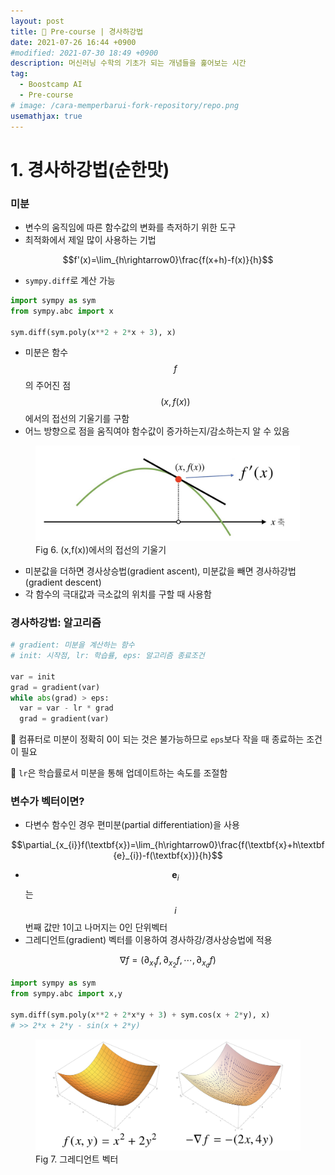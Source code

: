 ```yaml
---
layout: post
title: 🌱 Pre-course | 경사하강법
date: 2021-07-26 16:44 +0900
#modified: 2021-07-30 18:49 +0900
description: 머신러닝 수학의 기초가 되는 개념들을 훑어보는 시간
tag:
  - Boostcamp AI
  - Pre-course
# image: /cara-memperbarui-fork-repository/repo.png
usemathjax: true
---
```


# 1. 경사하강법(순한맛)

### 미분

* 변수의 움직임에 따른 함수값의 변화를 측저하기 위한 도구
* 최적화에서 제일 많이 사용하는 기법

$$f'(x)=\lim_{h\rightarrow0}\frac{f(x+h)-f(x)}{h}$$

* `sympy.diff`로 계산 가능

```py
import sympy as sym
from sympy.abc import x

sym.diff(sym.poly(x**2 + 2*x + 3), x)
```

* 미분은 함수 $$f$$의 주어진 점 $$(x,f(x))$$에서의 접선의 기울기를 구함
* 어느 방향으로 점을 움직여야 함수값이 증가하는지/감소하는지 알 수 있음

<figure>
<img src="/assets/img/IMG_1181.jpg" alt="접선의 기울기">
<figcaption>Fig 6. (x,f(x))에서의 접선의 기울기</figcaption>
</figure>

* 미분값을 더하면 경사상승법(gradient ascent), 미분값을 빼면 경사하강법(gradient descent)
* 각 함수의 극대값과 극소값의 위치를 구할 때 사용함

### 경사하강법: 알고리즘

```py
# gradient: 미분을 계산하는 함수
# init: 시작점, lr: 학습률, eps: 알고리즘 종료조건

var = init
grad = gradient(var)
while abs(grad) > eps:
  var = var - lr * grad
  grad = gradient(var)
```

🎈 컴퓨터로 미분이 정확히 0이 되는 것은 불가능하므로 `eps`보다 작을 때 종료하는 조건이 필요

🎈 `lr`은 학습률로서 미분을 통해 업데이트하는 속도를 조절함

### 변수가 벡터이면?

* 다변수 함수인 경우 편미분(partial differentiation)을 사용

$$\partial_{x_{i}}f(\textbf{x})=\lim_{h\rightarrow0}\frac{f(\textbf{x}+h\textbf{e}_{i})-f(\textbf{x})}{h}$$

* $$\textbf{e}_{i}$$는 $$i$$번째 값만 1이고 나머지는 0인 단위벡터
* 그레디언트(gradient) 벡터를 이용하여 경사하강/경사상승법에 적용

$$\nabla f=(\partial_{x_{1}}f,\partial_{x_{2}}f,\cdots,\partial_{x_{d}}f)$$

```py
import sympy as sym
from sympy.abc import x,y

sym.diff(sym.poly(x**2 + 2*x*y + 3) + sym.cos(x + 2*y), x)
# >> 2*x + 2*y - sin(x + 2*y)
```

<figure>
<img src="/assets/img/IMG_1182.jpg" alt="그레디언트 벡터">
<figcaption>Fig 7. 그레디언트 벡터</figcaption>
</figure>
